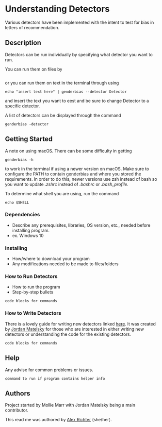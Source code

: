 # Understanding Detectors

Various detectors have been implemented with the intent to test for bias in letters of recommendation.

## Description

Detectors can be run individually by specifying what detector you want to run.

You can run them on files by
```
```
or you can run them on text in the terminal through using
```
echo "insert text here" | genderbias --detector Detector
```
and insert the text you want to eest and be sure to change Detector to a specific detector.

A list of detectors can be displayed through the command

```
genderbias -detector 
```


## Getting Started

A note on using macOS. There can be some difficulty in getting

```
genderbias -h
```
to work in the terminal if using a newer version on macOS. Make sure to configure the PATH to contain
genderbias and where you stored the requirements. In order to do this, newer versions use zsh instead of bash so you want to update *.zshrc* instead of *.bashrc* or *.bash_profile*.

To determine what shell you are using, run the command
```
echo $SHELL
```

### Dependencies

* Describe any prerequisites, libraries, OS version, etc., needed before installing program.
* ex. Windows 10

### Installing

* How/where to download your program
* Any modifications needed to be made to files/folders

### How to Run Detectors

* How to run the program
* Step-by-step bullets
```
code blocks for commands
```

### How to Write Detectors

There is a lovely guide for writing new detectors linked [here](https://github.com/gender-bias/gender-bias/tree/master/docs/hacking). It was created by [Jordan Matelsky](https://github.com/j6k4m8) for those who are interested in either writing new detectors or understanding the code for the existing detectors.
```
code blocks for commands
```
## Help

Any advise for common problems or issues.
```
command to run if program contains helper info
```

## Authors
Project started by Mollie Marr with Jordan Matelsky being a main contributor.

This read me was authored by [Alex Richter](https://github.com/ajrichter7) (she/her).
